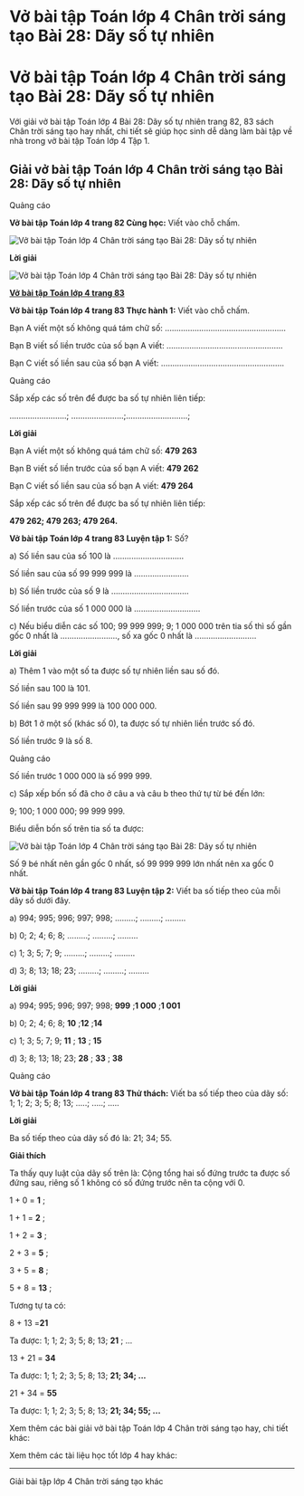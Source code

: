 # Vở bài tập Toán lớp 4 Chân trời sáng tạo Bài 28: Dãy số tự nhiên

# Vở bài tập Toán lớp 4 Chân trời sáng tạo Bài 28: Dãy số tự nhiên

Với giải vở bài tập Toán lớp 4 Bài 28: Dãy số tự nhiên trang 82, 83 sách Chân trời sáng tạo hay nhất, chi tiết sẽ giúp học sinh dễ dàng làm bài tập về nhà trong vở bài tập Toán lớp 4 Tập 1.

## Giải vở bài tập Toán lớp 4 Chân trời sáng tạo Bài 28: Dãy số tự nhiên

Quảng cáo

**Vở bài tập Toán lớp 4 trang 82 Cùng học:** Viết vào chỗ chấm.

![Vở bài tập Toán lớp 4 Chân trời sáng tạo Bài 28: Dãy số tự nhiên](https://vietjack.com/vbt-toan-4-ct/images/bai-28-day-so-tu-nhien.PNG)

**Lời giải**

![Vở bài tập Toán lớp 4 Chân trời sáng tạo Bài 28: Dãy số tự nhiên](https://vietjack.com/vbt-toan-4-ct/images/bai-28-day-so-tu-nhien-a.PNG)

[**Vở bài tập Toán lớp 4 trang 83**](https://vietjack.com/vbt-toan-4-ct/vbt-toan-lop-4-trang-83-chan-troi.jsp)

**Vở bài tập Toán lớp 4 trang 83 Thực hành 1:** Viết vào chỗ chấm.

Bạn A viết một số không quá tám chữ số: .....................................................

Bạn B viết số liền trước của số bạn A viết: ...................................................

Bạn C viết số liền sau của số bạn A viết: ......................................................

Quảng cáo

Sắp xếp các số trên để được ba số tự nhiên liên tiếp:

.........................; .......................;...........................; 

**Lời giải**

Bạn A viết một số không quá tám chữ số: **479 263**

Bạn B viết số liền trước của số bạn A viết: **479 262**

Bạn C viết số liền sau của số bạn A viết: **479 264**

Sắp xếp các số trên để được ba số tự nhiên liên tiếp:

**479 262; 479 263; 479 264.**

**Vở bài tập Toán lớp 4 trang 83 Luyện tập 1:** Số?

a) Số liền sau của số 100 là ...............................

Số liền sau của số 99 999 999 là ........................

b) Số liền trước của số 9 là ..................................

Số liền trước của số 1 000 000 là .............................

c) Nếu biểu diễn các số 100; 99 999 999; 9; 1 000 000 trên tia số thì số gần gốc 0 nhất là ........................., số xa gốc 0 nhất là ...........................

**Lời giải**

a) Thêm 1 vào một số ta được số tự nhiên liền sau số đó.

Số liền sau 100 là 101.

Số liền sau 99 999 999 là 100 000 000.

b) Bớt 1 ở một số (khác số 0), ta được số tự nhiên liền trước số đó.

Số liền trước 9 là số 8.

Quảng cáo

Số liền trước 1 000 000 là số 999 999.

c) Sắp xếp bốn số đã cho ở câu a và câu b theo thứ tự từ bé đến lớn:

9; 100; 1 000 000; 99 999 999.

Biểu diễn bốn số trên tia số ta được:

![Vở bài tập Toán lớp 4 Chân trời sáng tạo Bài 28: Dãy số tự nhiên](https://vietjack.com/vbt-toan-4-ct/images/bai-28-day-so-tu-nhien-1a.PNG)

Số 9 bé nhất nên gần gốc 0 nhất, số 99 999 999 lớn nhất nên xa gốc 0 nhất.

**Vở bài tập Toán lớp 4 trang 83 Luyện tập 2:** Viết ba số tiếp theo của mỗi dãy số dưới đây.

a) 994; 995; 996; 997; 998; .........; .........; .........

b) 0; 2; 4; 6; 8; .........; .........; .........

c) 1; 3; 5; 7; 9; .........; .........; .........

d) 3; 8; 13; 18; 23; .........; .........; .........

**Lời giải**

a) 994; 995; 996; 997; 998; **999** ;**1 000** ;**1 001**

b) 0; 2; 4; 6; 8; **10** ;**12** ;**14**

c) 1; 3; 5; 7; 9; **11** ; **13** ; **15**

d) 3; 8; 13; 18; 23; **28** ; **33** ; **38**

Quảng cáo

**Vở bài tập Toán lớp 4 trang 83 Thử thách:** Viết ba số tiếp theo của dãy số: 1; 1; 2; 3; 5; 8; 13; .....; .....; .....

**Lời giải**

Ba số tiếp theo của dãy số đó là: 21; 34; 55.

**Giải thích**

Ta thấy quy luật của dãy số trên là: Cộng tổng hai số đứng trước ta được số đứng sau, riêng số 1 không có số đứng trước nên ta cộng với 0.

1 + 0 = **1** ;

1 + 1 = **2** ;

1 + 2 = **3** ;

2 + 3 = **5** ;

3 + 5 = **8** ;

5 + 8 = **13** ;

Tương tự ta có:

8 + 13 =**21**

Ta được: 1; 1; 2; 3; 5; 8; 13; **21** ; ...

13 + 21 = **34**

Ta được: 1; 1; 2; 3; 5; 8; 13; **21; 34; ...**

21 + 34 = **55**

Ta được: 1; 1; 2; 3; 5; 8; 13; **21; 34; 55; ...**

Xem thêm các bài giải vở bài tập Toán lớp 4 Chân trời sáng tạo hay, chi tiết khác:

Xem thêm các tài liệu học tốt lớp 4 hay khác:

* * *

Giải bài tập lớp 4 Chân trời sáng tạo khác
